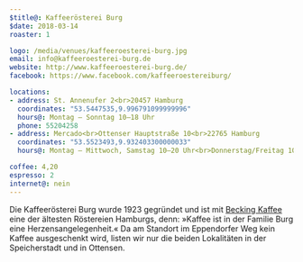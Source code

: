 ```yaml
---
$title@: Kaffeerösterei Burg
$date: 2018-03-14
roaster: 1

logo: /media/venues/kaffeeroesterei-burg.jpg
email: info@kaffeeroesterei-burg.de
website: http://www.kaffeeroesterei-burg.de/
facebook: https://www.facebook.com/kaffeeroestereiburg/

locations:
- address: St. Annenufer 2<br>20457 Hamburg
  coordinates: "53.5447535,9.996791099999996"
  hours@: Montag – Sonntag 10–18 Uhr
  phone: 55204258
- address: Mercado<br>Ottenser Hauptstraße 10<br>22765 Hamburg
  coordinates: "53.5523493,9.932403300000033"
  hours@: Montag – Mittwoch, Samstag 10–20 Uhr<br>Donnerstag/Freitag 10–21 Uhr

coffee: 4,20
espresso: 2
internet@: nein
---
```


Die Kaffeerösterei Burg wurde 1923 gegründet und ist mit [Becking Kaffee]([url('/content/cafes/becking-kaffee.md')]) eine der ältesten Röstereien Hamburgs, denn: »Kaffee ist in der Familie Burg eine Herzensangelegenheit.« Da am Standort im Eppendorfer Weg kein Kaffee ausgeschenkt wird, listen wir nur die beiden Lokalitäten in der Speicherstadt und in Ottensen. 